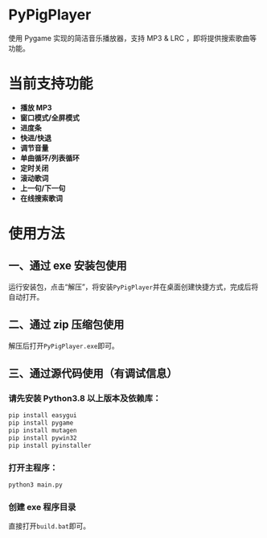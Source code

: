 # PyPigPlayer

使用 Pygame 实现的简洁音乐播放器，支持 MP3 & LRC ，即将提供搜索歌曲等功能。


# 当前支持功能

- **播放 MP3**
- **窗口模式/全屏模式**
- **进度条**
- **快进/快退**
- **调节音量**
- **单曲循环/列表循环**
- **定时关闭**
- **滚动歌词**
- **上一句/下一句**
- **在线搜索歌词**

# 使用方法

## 一、通过 exe 安装包使用

运行安装包，点击“解压”，将安装`PyPigPlayer`并在桌面创建快捷方式，完成后将自动打开。

## 二、通过 zip 压缩包使用

解压后打开`PyPigPlayer.exe`即可。

## 三、通过源代码使用（有调试信息）

### 请先安装 Python3.8 以上版本及依赖库：

```bash
pip install easygui
pip install pygame
pip install mutagen
pip install pywin32
pip install pyinstaller
```

### 打开主程序：

```bash
python3 main.py
```

### 创建 exe 程序目录

直接打开`build.bat`即可。
